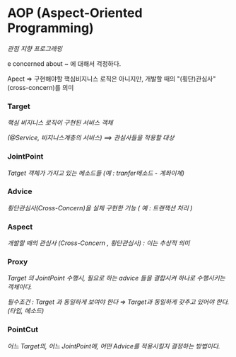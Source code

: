 # AOP (Aspect-Oriented Programming)

*관점 지향 프로그래밍*

e concerned about ~ 에 대해서 걱정하다.

Apect => 구현해야할 핵심비지니스 로직은 아니지만,
개발할 때의 "(횡단)관심사"(cross-concern)를 의미

### Target

*핵심 비지니스 로직이 구현된 서비스 객체*

*(@Service, 비지니스계층의 서비스) ==> 관심사들을 적용할 대상*

### JointPoint

*Tatget 객체가 가지고 있는 메소드들 (예 : tranfer메소드 - 계좌이체)*

### Advice

*횡단관심사(Cross-Concern)을 실제 구현한 기능 ( 예 : 트랜잭션 처리 )*

### Aspect

*개발할 때의 관심사 (Cross-Concern , 횡단관심사) : 이는 추상적 의미*

### Proxy

*Target 의 JointPoint 수행시, 필요로 하는 advice 들을 결합시켜 하나로 수행시키는 객체이다.*

*필수조건 : Target 과 동일하게 보여야 한다 ⇒ Target과 동일하게 갖추고 있어야 한다. (타입, 메소드)*

### PointCut

*어느 Target의, 어느 JointPoint에, 어떤 Advice를 적용시킬지 결정하는 방법이다.*
